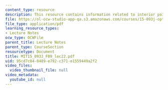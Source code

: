 ```yaml
---
content_type: resource
description: This resource contains information related to interior point methods.
file: https://ol-ocw-studio-app-qa.s3.amazonaws.com/courses/15-093j-optimization-methods-fall-2009/95cd7c848489e792c371e1559449a2f2_MIT15_093J_F09_lec22.pdf
file_type: application/pdf
learning_resource_types:
- Lecture Notes
ocw_type: OCWFile
parent_title: Lecture Notes
parent_type: CourseSection
resourcetype: Document
title: MIT15_093J_F09_lec22.pdf
uid: 95cd7c84-8489-e792-c371-e1559449a2f2
video_files:
  video_thumbnail_file: null
video_metadata:
  youtube_id: null
---
```

